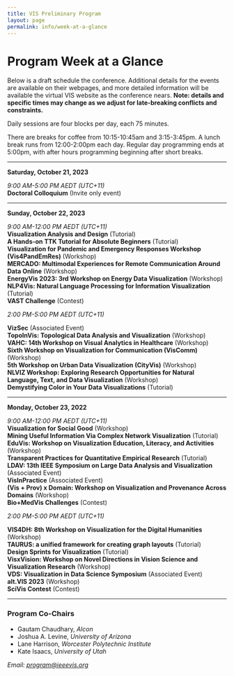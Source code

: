 ```yaml
---
title: VIS Preliminary Program
layout: page
permalink: info/week-at-a-glance
---
```


# Program Week at a Glance

Below is a draft schedule the conference.
Additional details for the events are available on their webpages, and more detailed information will be available the virtual VIS website as the conference nears.
**Note: details and specific times may change as we adjust for late-breaking conflicts and constraints.**

<!--
Room assignments are indicated by columns.  The entire conference will run on Level Two of the Omni Oklahoma City Hotel.  [Here is a floor map](https://www.omnihotels.com/-/media/images/hotels/okcdtn/hotel/okcdtn-omni-oklahoma-city-floor-plans). 
-->

Daily sessions are four blocks per day, each 75 minutes.
<!--Breakfast begins one hour before the sessions for the day (7:30am on Tuesday, 8:00am all other days).-->
There are breaks for coffee from 10:15-10:45am and 3:15-3:45pm.
A lunch break runs from 12:00-2:00pm each day. 
Regular day programming ends at 5:00pm, with after hours programming beginning after short breaks.

<!--
<div style="position: relative;">
<a href="/year/2022/assets/sat-mon.png">
  <img src="/year/2022/assets/sat-mon.png" style="position: relative; left: 25px; width: calc(100% - 25px)" alt="Saturday-Monday Schedule">
</a>
<p style="position: absolute; top: 10px; left: 20px; transform-origin: 0 0; transform: rotate(90deg);">Sat.</p>
<p style="position: absolute; top: 21%; left: 20px; transform-origin: 0 0; transform: rotate(90deg);">Sunday</p>
<p style="position: absolute; top: 66%; left: 20px; transform-origin: 0 0; transform: rotate(90deg);">Monday</p>

<p style="position: absolute; top: calc(100% + 7px); left: 9%;">Associated Events</p>
<p style="position: absolute; top: calc(100% + 7px); left: 44%;">Workshops</p>
<p style="position: absolute; top: calc(100% + 7px); left: 76%;">Tutorials</p>
</div>
-->


<!--
<embed src="/year/2022/assets/vis2022-program.pdf" type="application/pdf" width="100%" height="400px" /><br/>

<a href="/year/2022/assets/vis2022-program.pdf">Download the program (PDF)</a><br/>

See these pages for a schedule and details for <a href="/year/2022/info/meetups">Meetups</a> and <a href="/year/2022/info/call-participation/community">Community Events</a>.<br/>

See this page for a description of the <a href="/year/2022/info/supporters-session">Supporters Forum</a>.<br/>

See this link for details on the <a href="/year/2022/info/ask-me-anything">Ask Me Anything Sessions</a>.<br/>
-->

<hr/>

<a>**Saturday, October 21, 2023**</a><br/>

*9:00 AM-5:00 PM AEDT (UTC+11)*<br/>
 **Doctoral Colloquium** (Invite only event)
<hr/>

<a>**Sunday, October 22, 2023**</a><br/>

*9:00 AM-12:00 PM AEDT (UTC+11)*<br/>
**Visualization Analysis and Design** (Tutorial)  
**A Hands-on TTK Tutorial for Absolute Beginners** (Tutorial)  
**Visualization for Pandemic and Emergency Responses Workshop (Vis4PandEmRes)** (Workshop)  
**MERCADO: Multimodal Experiences for Remote Communication Around Data Online** (Workshop)  
**EnergyVis 2023: 3rd Workshop on Energy Data Visualization** (Workshop)  
**NLP4Vis: Natural Language Processing for Information Visualization** (Tutorial)  
**VAST Challenge** (Contest)  

*2:00 PM-5:00 PM AEDT (UTC+11)*<br/>

**VizSec** (Associated Event)  
**TopoInVis: Topological Data Analysis and Visualization** (Workshop)  
**VAHC: 14th Workshop on Visual Analytics in Healthcare** (Workshop)  
**Sixth Workshop on Visualization for Communication (VisComm)** (Workshop)  
**5th Workshop on Urban Data Visualization (CityVis)** (Workshop)  
**NLVIZ Workshop: Exploring Research Opportunities for Natural Language, Text, and Data Visualization** (Workshop)  
**Demystifying Color in Your Data Visualizations** (Tutorial)  

<hr/>

<a>**Monday, October 23, 2022**</a><br/>

*9:00 AM-12:00 PM AEDT (UTC+11)*<br/>
**Visualization for Social Good** (Workshop)  
**Mining Useful Information Via Complex Network Visualization** (Tutorial)  
**EduVis: Workshop on Visualization Education, Literacy, and Activities** (Workshop)  
**Transparent Practices for Quantitative Empirical Research** (Tutorial)  
**LDAV: 13th IEEE Symposium on Large Data Analysis and Visualization** (Associated Event)  
**VisInPractice** (Associated Event)  
**(Vis + Prov) x Domain: Workshop on Visualization and Provenance Across Domains** (Workshop)  
**Bio+MedVis Challenges** (Contest)  

*2:00 PM-5:00 PM AEDT (UTC+11)*<br/>

**VIS4DH: 8th Workshop on Visualization for the Digital Humanities** (Workshop)  
**TAURUS: a unified framework for creating graph layouts** (Tutorial)  
**Design Sprints for Visualization** (Tutorial)  
**VisxVision: Workshop on Novel Directions in Vision Science and Visualization Research** (Workshop)  
**VDS: Visualization in Data Science Symposium** (Associated Event)  
**alt.VIS 2023** (Workshop)  
**SciVis Contest** (Contest)  

<hr/>


<!--
<a>**Tuesday, October 18, 2022**</a><br/>

*8:30 AM-10:15 AM AEDT (UTC+11)*<br/>
* Oklahoma Station 4+5: **VIS Welcome** (8:30am-8:45am) 
* Oklahoma Station 4+5: **VGTC Awards** (8:45am-9:30am)
* Oklahoma Station 4+5: **Test of Time Awards** (9:30am-10:15am)

*10:45 AM-12:00 PM AEDT (UTC+11)*<br/>
* Oklahoma Station 4+5: **VIS Opening** (10:45am-11:03am)
* Oklahoma Station 4+5: **Best Papers** (11:03am-12:00pm)

*2:00 PM-3:15 PM AEDT (UTC+11)*<br/>
* Oklahoma Station 4+5: **Industry Keynote**: Northern Data (2:00pm-2:15pm)
* Oklahoma Station 4+5: **VIS Keynote**: Dr. Marti Hearst (2:15pm-3:15pm)

*3:45 PM-5:00 PM AEDT (UTC+11)*<br/>
* Oklahoma Station 4+5: **VIS Supporters Forum**

*6:00 PM-8:00 PM AEDT (UTC+11)*<br/>
* Automobile Alley + Prefunction: **VISAP Opening Reception**
<hr/>

<a>**Wednesday, October 19, 2022**</a><br/>

*9:00 AM-3:15 PM AEDT (UTC+11)*<br/>
* Pinon: **VizSec Symposium** (Associated Event)

*9:00 AM-10:15 AM AEDT (UTC+11)*<br/>
* Oklahoma Station 6+7+8: **Temporal Data** (VIS Full Papers Session)
* Oklahoma Station 1: **Decision Making and Reasoning** (VIS Full Papers Session)
* Oklahoma Station 4: **VA and ML** (VIS Full Papers Session)
* Oklahoma Station 5: **Transforming Tabular Data and Grammars** (VIS Full Papers Session)
* Mistletoe: **VISAP Session 1** (Associated Event)

*10:45 AM-12:00 PM AEDT (UTC+11)*<br/>
* Oklahoma Station 4: **VA for ML** (VIS Full Papers Session)
* Oklahoma Station 5: **Visualization Design** (VIS Full Papers Session)
* Oklahoma Station 6+7+8: **Understanding and Modeling How People Respond to Visualizations** (VIS Full Papers Session)
* Oklahoma Station 1: **Visualization Opportunities** (VIS Full Papers Session)
* Mistletoe: **SIGGRAPH Invited Talks** (Invited Partnership Presentations)

*12:00 PM-1:30 PM AEDT (UTC+11)*<br/>
* Oklahoma Station 4: **Vis Town Hall**

*2:00 PM-3:15 PM AEDT (UTC+11)*<br/>
* Oklahoma Station 4: **Immersive Analytics and Situated Visualization** (VIS Full Papers Session)
* Oklahoma Station 5: **Questioning Data and Data Bias** (VIS Full Papers Session)
* Oklahoma Station 1: **Visualization Systems and Graph Visualization** (VIS Short Papers Session)
* Oklahoma Station 6+7+8: **(Volume) Rendering** (VIS Full Papers Session)
* Mistletoe: **Application Papers: How should we deal with them?** (Application Spotlight)

*3:45 PM-5:00 PM AEDT (UTC+11)*<br/>
* Oklahoma Station 1: **DNA/Genome and Molecular Data/Vis** (VIS Full Papers Session)
* Oklahoma Station 5: **Uncertainty** (VIS Full Papers Session)
* Mistletoe: **CG&A: Visualization in Industry** (Invited Partnership Presentations)
* Oklahoma Station 6+7+8: **Dealing with Scale, Space, and Dimension** (VIS Full Papers Session)
* Pinon: **Grand Challenges in Visual Analytic Systems** (VIS Panel)
* Oklahoma Station 4: **Visual Analytics, Decision Support, and Machine Learning** (VIS Short Papers Session)

*5:30 PM-6:45 PM AEDT (UTC+11)*<br/>
* Oklahoma Station 2+3: **VIS Combined Poster Session** 

*6:45 PM-9:30 PM AEDT (UTC+11)*<br/>
* Off site: **VIS Banquet at First American's Museum** (shuttles depart 6:30pm)
<hr/>

<a>**Thursday, October 20, 2022**</a><br/>

*9:00 AM-10:15 AM AEDT (UTC+11)*<br/>
* Oklahoma Station 4: **ML for VIS** (VIS Full Papers Session)
* Oklahoma Station 5: **Interactive Dimensionality (High Dimensional Data)** (VIS Full Papers Session)
* Oklahoma Station 1: **Personal Visualization, Theory, Evaluation, and eXtended Reality** (VIS Short Papers Session)
* Oklahoma Station 6+7+8: **Neuro/Brain/Medical Data** (VIS Full Papers Session)
* Mistletoe: **VISAP Session 2** (Associated Event)
* Pinon: **SciVis Contest** (Associated Event)

*10:45 AM-12:00 PM AEDT (UTC+11)*<br/>
* Oklahoma Station 5: **Graphs and Networks** (VIS Full Papers Session)
* Oklahoma Station 1: **Digital Humanities, e-Commerce, and Engineering** (VIS Full Papers Session)
* Oklahoma Station 6+7+8: **Sports Vis** (VIS Full Papers Session)
* Oklahoma Station 4: **Interpreting Machine Learning** (VIS Full Papers Session)
* Pinon: **Merits and Limits of User Study Preregistration** (VIS Panel)
* Mistletoe: **Audio-Visual Analytics: Potential Applications of Combined Sonifications and Visualizations** (Application Spotlight)

*12:00 PM-12:30 PM AEDT (UTC+11)*<br/>
* Oklahoma Station 4: **VIS23 OC Kickoff**

*2:00 PM-3:15 PM AEDT (UTC+11)*<br/>
* Oklahoma Station 5: **Reflecting on Academia and our Field** (VIS Full Papers Session)
* Oklahoma Station 4: **Storytelling** (VIS Full Papers Session)
* Oklahoma Station 1: **Scientific Visualization, Ensembles, and Accessibility** (VIS Short Papers Session)
* Oklahoma Station 6+7+8: **CG&A: Visualization Teaching and Literacy** (Invited Partnership Presentations)
* Mistletoe: **VR Invited Talks** (Invited Partnership Presentations)

*3:45 PM-5:00 PM AEDT (UTC+11)*<br/>
* Oklahoma Station 4: **Text, Language, and Image Data** (VIS Full Papers Session)
* Mistletoe: **Infrastructure Management** (VIS Full Papers Session)
* Oklahoma Station 6+7+8: **CG&A: Visualization Teaching and Literacy (cont.) and Machine Learning for Visualization** (Invited Partnership Presentations)
* Oklahoma Station 1: **Provenance and Guidance** (VIS Full Papers Session)
* Oklahoma Station 5: **Topology** (VIS Full Papers Session)

*6:00 PM-8:30 PM AEDT (UTC+11)*<br/>
* Off site: **OU Open House** (shuttles depart 5:45pm)
<hr/>

<a>**Friday, October 21, 2022**</a><br/>

*9:00 AM-10:15 AM AEDT (UTC+11)*<br/>
* Oklahoma Station 4: **Natural Language Interaction** (VIS Full Papers Session)
* Oklahoma Station 5: **Visual Analytics of Health Data** (VIS Full Papers Session)
* Oklahoma Station 1: **Comparisons** (VIS Full Papers Session)
* Pinon: **Is This (Panel) Good Enough for IEEE VIS?** (VIS Panel)
* Oklahoma Station 6+7+8: **Spatial Data** (VIS Full Papers Session)
* Mistletoe: **Data Analysis Methods for Climate Modeling of Extreme Weather Events** (Application Spotlight)

*10:45 AM-12:00 PM AEDT (UTC+11)*<br/>
* Oklahoma Station 4+5: **VIS Capstone**: Dr. Kerry Magruder (10:45am-11:45am)
* Oklahoma Station 4+5: **VIS Closing** (11:45am-12:00pm)
-->


### Program Co-Chairs

* Gautam Chaudhary, *Alcon* 
* Joshua A. Levine, *University of Arizona* 
* Lane Harrison, *Worcester Polytechnic Institute*
* Kate Isaacs, *University of Utah*

*Email: [program@ieeevis.org](mailto:program@ieeevis.org)*

